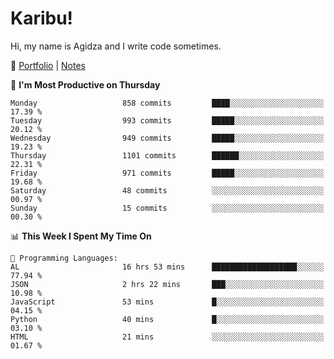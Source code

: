 # Karibu!
Hi, my name is Agidza and I write code sometimes.

🫧 [Portfolio](https://lynnagidza.github.io/) | [Notes](https://medium.com/me/stories/public)

<!--START_SECTION:waka-->
📅 **I'm Most Productive on Thursday** 

```text
Monday                   858 commits         ████░░░░░░░░░░░░░░░░░░░░░   17.39 % 
Tuesday                  993 commits         █████░░░░░░░░░░░░░░░░░░░░   20.12 % 
Wednesday                949 commits         █████░░░░░░░░░░░░░░░░░░░░   19.23 % 
Thursday                 1101 commits        ██████░░░░░░░░░░░░░░░░░░░   22.31 % 
Friday                   971 commits         █████░░░░░░░░░░░░░░░░░░░░   19.68 % 
Saturday                 48 commits          ░░░░░░░░░░░░░░░░░░░░░░░░░   00.97 % 
Sunday                   15 commits          ░░░░░░░░░░░░░░░░░░░░░░░░░   00.30 % 
```


📊 **This Week I Spent My Time On** 

```text
💬 Programming Languages: 
AL                       16 hrs 53 mins      ███████████████████░░░░░░   77.94 % 
JSON                     2 hrs 22 mins       ███░░░░░░░░░░░░░░░░░░░░░░   10.98 % 
JavaScript               53 mins             █░░░░░░░░░░░░░░░░░░░░░░░░   04.15 % 
Python                   40 mins             █░░░░░░░░░░░░░░░░░░░░░░░░   03.10 % 
HTML                     21 mins             ░░░░░░░░░░░░░░░░░░░░░░░░░   01.67 % 
```


<!--END_SECTION:waka-->
<!--#### 💟 **Digital Swag**
[![@agidza's Holopin board](https://holopin.me/agidza)](https://holopin.io/@agidza)
